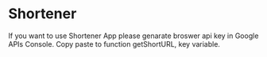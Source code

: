 # Shortener

If you want to use Shortener App please genarate broswer api key in Google APIs Console.
Copy paste to function getShortURL, key variable.
